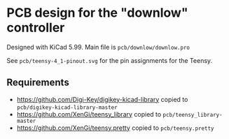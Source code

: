 # PCB design for the "downlow" controller

Designed with KiCad 5.99. Main file is `pcb/downlow/downlow.pro`

See `pcb/teensy-4_1-pinout.svg` for the pin assignments for the Teensy.

## Requirements
* https://github.com/Digi-Key/digikey-kicad-library copied to `pcb/digikey-kicad-library-master`
* https://github.com/XenGi/teensy_library copied to `pcb/teensy_library-master`
* https://github.com/XenGi/teensy.pretty copied to `pcb/teensy.pretty`
